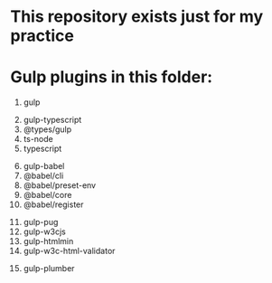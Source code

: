 # This repository exists just for my practice

# Gulp plugins in this folder:
  1. gulp
  
  <!-- ts -->
  2. gulp-typescript
  3. @types/gulp
  4. ts-node
  5. typescript
  <!-- ts -->

  <!-- babel -->
  6. gulp-babel
  7. @babel/cli
  8. @babel/preset-env
  9. @babel/core
  10. @babel/register
  <!-- babel -->

  <!--html-->
  11. gulp-pug
  12. gulp-w3cjs
  13. gulp-htmlmin
  14. gulp-w3c-html-validator
  <!--html-->

  <!-- gulp -->
  15. gulp-plumber
  <!-- gulp -->